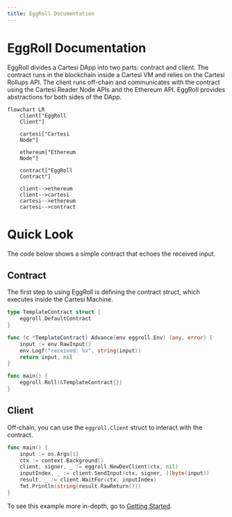 ```yaml
---
title: EggRoll Documentation
---
```


EggRoll Documentation
=

EggRoll divides a Cartesi DApp into two parts: contract and client.
The contract runs in the blockchain inside a Cartesi VM and relies on the Cartesi Rollups API.
The client runs off-chain and communicates with the contract using the Cartesi Reader Node APIs and the Ethereum API.
EggRoll provides abstractions for both sides of the DApp.

```mermaid
flowchart LR
    client["EggRoll
    Client"]

    cartesi["Cartesi
    Node"]

    ethereum["Ethereum
    Node"]

    contract["EggRoll
    Contract"]

    client-->ethereum
    client-->cartesi
    cartesi-->ethereum
    cartesi-->contract
```

# Quick Look

The code below shows a simple contract that echoes the received input.

## Contract

The first step to using EggRoll is defining the contract struct, which executes inside the Cartesi Machine.

<!---
cat ./examples/template/contract/main.go
-->
```go
type TemplateContract struct {
	eggroll.DefaultContract
}

func (c *TemplateContract) Advance(env eggroll.Env) (any, error) {
	input := env.RawInput()
	env.Logf("received: %v", string(input))
	return input, nil
}

func main() {
	eggroll.Roll(&TemplateContract{})
}
```

## Client

Off-chain, you can use the `eggroll.Client` struct to interact with the contract.

<!---
cat ./examples/template/client/main.go
-->
```go
func main() {
	input := os.Args[1]
	ctx := context.Background()
	client, signer, _ := eggroll.NewDevClient(ctx, nil)
	inputIndex, _ := client.SendInput(ctx, signer, []byte(input))
	result, _ := client.WaitFor(ctx, inputIndex)
	fmt.Println(string(result.RawReturn()))
}
```

To see this example more in-depth, go to [Getting Started](/template).
